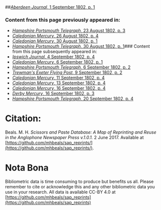 ##[*Aberdeen Journal*, 1 September 1802, p. 1](https://mhbeals.github.io/sap_html/Aberdeen-Journal/Aberdeen-Journal-1-September-1802-p-1)

### Content from this page previously appeared in:
+ [*Hampshire Portsmouth Telegraph*, 23 August 1802, p. 3](https://mhbeals.github.io/sap_html/Hampshire-Portsmouth-Telegraph/Hampshire-Portsmouth-Telegraph-23-August-1802-p-3)
+ [*Caledonian Mercury*, 26 August 1802, p. 4](https://mhbeals.github.io/sap_html/Caledonian-Mercury/Caledonian-Mercury-26-August-1802-p-4)
+ [*Caledonian Mercury*, 30 August 1802, p. 1](https://mhbeals.github.io/sap_html/Caledonian-Mercury/Caledonian-Mercury-30-August-1802-p-1)
+ [*Hampshire Portsmouth Telegraph*, 30 August 1802, p. 1](https://mhbeals.github.io/sap_html/Hampshire-Portsmouth-Telegraph/Hampshire-Portsmouth-Telegraph-30-August-1802-p-1)### Content from this page subsequently appeared in:
+ [*Ipswich Journal*, 4 September 1802, p. 4](https://mhbeals.github.io/sap_html/Ipswich-Journal/Ipswich-Journal-4-September-1802-p-4)
+ [*Caledonian Mercury*, 6 September 1802, p. 1](https://mhbeals.github.io/sap_html/Caledonian-Mercury/Caledonian-Mercury-6-September-1802-p-1)
+ [*Hampshire Portsmouth Telegraph*, 6 September 1802, p. 2](https://mhbeals.github.io/sap_html/Hampshire-Portsmouth-Telegraph/Hampshire-Portsmouth-Telegraph-6-September-1802-p-2)
+ [*Trewman's Exeter Flying Post*, 9 September 1802, p. 2](https://mhbeals.github.io/sap_html/Trewman's-Exeter-Flying-Post/Trewman's-Exeter-Flying-Post-9-September-1802-p-2)
+ [*Caledonian Mercury*, 11 September 1802, p. 4](https://mhbeals.github.io/sap_html/Caledonian-Mercury/Caledonian-Mercury-11-September-1802-p-4)
+ [*Caledonian Mercury*, 13 September 1802, p. 4](https://mhbeals.github.io/sap_html/Caledonian-Mercury/Caledonian-Mercury-13-September-1802-p-4)
+ [*Caledonian Mercury*, 16 September 1802, p. 4](https://mhbeals.github.io/sap_html/Caledonian-Mercury/Caledonian-Mercury-16-September-1802-p-4)
+ [*Derby Mercury*, 16 September 1802, p. 3](https://mhbeals.github.io/sap_html/Derby-Mercury/Derby-Mercury-16-September-1802-p-3)
+ [*Hampshire Portsmouth Telegraph*, 20 September 1802, p. 4](https://mhbeals.github.io/sap_html/Hampshire-Portsmouth-Telegraph/Hampshire-Portsmouth-Telegraph-20-September-1802-p-4)
                    
# Citation: 

Beals. M. H. *Scissors and Paste Database: A Map of Reprinting and Reuse in the Anglophone Newspaper Press v.1.0.1.* 2 June 2017. Available at [https://github.com/mhbeals/sap_reprints/](https://github.com/mhbeals/sap_reprints/). 
                    
# Nota Bona

Bibliometric data is time consuming to produce but benefits us all. Please remember to cite or acknowledge this and any other bibliometric data you use in your research. All data is available CC-BY 4.0 at [https://github.com/mhbeals/sap_reprints](https://github.com/mhbeals/sap_reprints)